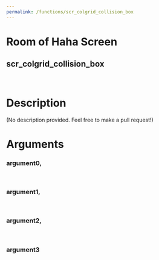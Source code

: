 ```yaml
---
permalink: /functions/scr_colgrid_collision_box
---
```

# Room of Haha Screen  
## scr_colgrid_collision_box  
&nbsp;  
# Description  
(No description provided. Feel free to make a pull request!) 
&nbsp;  
# Arguments
### argument0, 

&nbsp;  
### argument1, 

&nbsp;  
### argument2, 

&nbsp;  
### argument3

&nbsp;  


